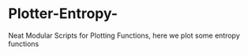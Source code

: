 # Plotter-Entropy-
Neat Modular Scripts for Plotting Functions, here we plot some entropy functions

